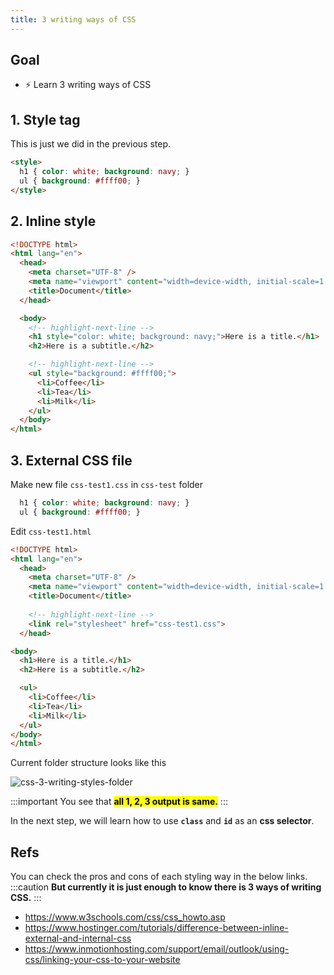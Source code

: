 ```yaml
---
title: 3 writing ways of CSS
---
```


## Goal
  - ⚡ Learn 3 writing ways of CSS

## 1. Style tag

This is just we did in the previous step.

```html
<style>
  h1 { color: white; background: navy; }
  ul { background: #ffff00; }
</style>
```

## 2. Inline style

```html title="css-test1.html"
<!DOCTYPE html>
<html lang="en">
  <head>
    <meta charset="UTF-8" />
    <meta name="viewport" content="width=device-width, initial-scale=1.0" />
    <title>Document</title>
  </head>

  <body>
    <!-- highlight-next-line -->
    <h1 style="color: white; background: navy;">Here is a title.</h1>
    <h2>Here is a subtitle.</h2>

    <!-- highlight-next-line -->
    <ul style="background: #ffff00;">
      <li>Coffee</li>
      <li>Tea</li>
      <li>Milk</li>
    </ul>
  </body>
</html>
```

## 3. External CSS file

Make new file `css-test1.css` in `css-test` folder

```css title="css-test1.css"
  h1 { color: white; background: navy; }
  ul { background: #ffff00; }
```

Edit `css-test1.html`

```html title="css-test1.html"
<!DOCTYPE html>
<html lang="en">
  <head>
    <meta charset="UTF-8" />
    <meta name="viewport" content="width=device-width, initial-scale=1.0" />
    <title>Document</title>
  
    <!-- highlight-next-line -->
    <link rel="stylesheet" href="css-test1.css">
  </head>

<body>
  <h1>Here is a title.</h1>
  <h2>Here is a subtitle.</h2>

  <ul>
    <li>Coffee</li>
    <li>Tea</li>
    <li>Milk</li>
  </ul>
</body>
</html>
```

Current folder structure looks like this

![css-3-writing-styles-folder](../../img/2020-05-14-12-47-40.png)

:::important
You see that **<mark>all 1, 2, 3 output is same.</mark>**
:::

In the next step, we will learn how to use **`class`** and **`id`** as an **css selector**.


## Refs
You can check the pros and cons of each styling way in the below links.
:::caution
**But currently it is just enough to know there is 3 ways of writing CSS.**
:::

- https://www.w3schools.com/css/css_howto.asp
- https://www.hostinger.com/tutorials/difference-between-inline-external-and-internal-css
- https://www.inmotionhosting.com/support/email/outlook/using-css/linking-your-css-to-your-website